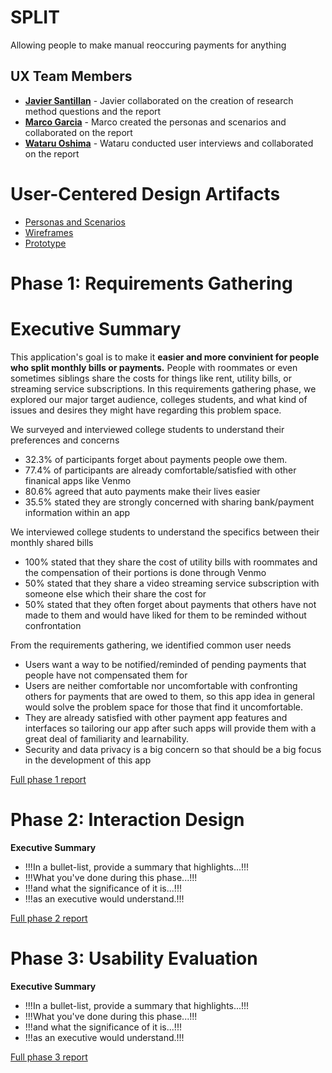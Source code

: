 # SPLIT

Allowing people to make manual reoccuring payments for anything

## UX Team Members

* **[Javier Santillan](https://usabilityengineering.github.io/ux-portfolio-JavierSatan/)** - Javier collaborated on the creation of research method questions and the report 
* **[Marco Garcia](https://usabilityengineering.github.io/ux-portfolio-marcogarciamuro/)** - Marco created the personas and scenarios and collaborated on the report
* **[Wataru Oshima](https://usabilityengineering.github.io/ux-portfolio-Wataru-Oshima-Tokyo/)** - Wataru conducted user interviews and collaborated on the report

# User-Centered Design Artifacts
 
* [Personas and Scenarios](phase1_gathering/Personas_Scenarios.pdf)
* [Wireframes](phase2_gathering/wireframes.pdf)
* [Prototype](https://xd.adobe.com/view/39886b66-3848-4346-a143-738afced029a-6cdb/?fullscreen&hints=on) 

# Phase 1: Requirements Gathering

# Executive Summary
This application's goal is to make it **easier and more convinient for people who split monthly bills or payments.** People with roommates or even sometimes siblings share the costs for things like rent, utility bills, or streaming service subscriptions. In this requirements gathering phase, we explored our major target audience, colleges students, and what kind of issues and desires they might have regarding this problem space.

We surveyed and interviewed college students to understand their preferences and concerns

* 32.3% of participants forget about payments people owe them.
* 77.4% of participants are already comfortable/satisfied with other finanical apps like Venmo
* 80.6% agreed that auto payments make their lives easier
* 35.5% stated they are strongly concerned with sharing bank/payment information within an app

We interviewed college students to understand the specifics between their monthly shared bills
* 100% stated that they share the cost of utility bills with roommates and the compensation of their portions is done through Venmo
* 50% stated that they share a video streaming service subscription with someone else which their share the cost for
* 50% stated that they often forget about payments that others have not made to them and would have liked for them to be reminded without confrontation

From the requirements gathering, we identified common user needs
* Users want a way to be notified/reminded of pending payments that people have not compensated them for
* Users are neither comfortable nor uncomfortable with confronting others for payments that are owed to them, so this app idea in general would solve the problem space for those that find it uncomfortable.
* They are already satisfied with other payment app features and interfaces so tailoring our app after such apps will provide them with a great deal of familiarity and learnability.
* Security and data privacy is a big concern so that should be a big focus in the development of this app



[Full phase 1 report](requirements/README.md)

# Phase 2: Interaction Design

**Executive Summary**

* !!!In a bullet-list, provide a summary that highlights...!!!
* !!!What you've done during this phase...!!!
* !!!and what the significance of it is...!!!
* !!!as an executive would understand.!!!

[Full phase 2 report](design/)

# Phase 3: Usability Evaluation

**Executive Summary**

* !!!In a bullet-list, provide a summary that highlights...!!!
* !!!What you've done during this phase...!!!
* !!!and what the significance of it is...!!!
* !!!as an executive would understand.!!!

[Full phase 3 report](evaluation/)
